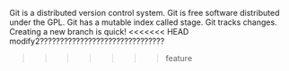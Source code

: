 Git is a distributed version control system.
Git is free software distributed under the GPL.
Git has a mutable index called stage.
Git tracks changes.
Creating a new branch is quick!
<<<<<<< HEAD
modify2???????????????????????????????
>>>>>>> feature
